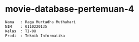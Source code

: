 # movie-database-pertemuan-4

```bash
Nama   : Raga Murtadha Muthahari
NIM    : 0110220135
Kelas  : TI-08
Prodi  : Teknik Informatika
```
